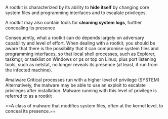 A rootkit is characterized by its ability to **hide itself** by changing core system files and programming interfaces and to escalate privileges.

A rootkit may also contain tools for **cleaning system logs**, further concealing its presence

Consequently, what a rootkit can do depends largely on adversary capability and level of effort. When dealing with a rootkit, you should be aware that there is the possibility that it can compromise system files and programming interfaces, so that local shell processes, such as Explorer, taskmgr, or tasklist on Windows or ps or top on Linux, plus port listening tools, such as netstat, no longer reveals its presence (at least, if run from the infected machine). 

#malware 
Critical processes run with a higher level of privilege (SYSTEM)
Alternatively, the malware may be able to use an exploit to escalate privileges after installation. Malware running with this level of privilege is referred to as a rootkit

==A class of malware that modifies system files, often at the kernel level, to conceal its presence.==

